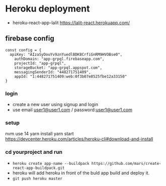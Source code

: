 # Heroku deployment

- heroku-react-app-lalit
https://lalit-react.herokuapp.com/ 

## firebase config
```
const config = {
  apiKey: "AIzaSyDouYv9znYuedlBDK8CrfiGnRM9HVOBse0",
    authDomain: "app-grpql.firebaseapp.com",
    projectId: "app-grpql",
    storageBucket: "app-grpql.appspot.com",
    messagingSenderId: "448271751409",
    appId: "1:448271751409:web:0f3b07e8525fbe12a33150"
}
```

### login
- create a new user using signup and login
- use email user1@user1.com / password:user1@user1.com

### setup
nvm use 14
yarn install
yarn start
https://devcenter.heroku.com/articles/heroku-cli#download-and-install 

### cd yourproject and run
- `heroku create app-name --buildpack https://github.com/mars/create-react-app-buildpack.git`
- heroku will add heroku in front of the buld app build and deploy it.
- `git push heroku master`

